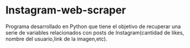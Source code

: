 # Instagram-web-scraper
Programa desarrollado en Python que tiene el objetivo de recuperar una serie de variables relacionados con posts de Instagram(cantidad de likes, nombre del usuario,link de la imagen,etc). 
